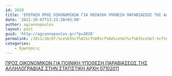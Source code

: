 ```yaml
---
id: 2028
title: 'ΕΡΩΤΗΣΗ ΠΡΟΣ ΟΙΚΟΝΟΜΙΚΩΝ ΓΙΑ ΠΟΙΝΙΚΗ ΥΠΟΘΕΣΗ ΠΑΡΑΒΙΑΣΕΩΣ ΤΗΣ ΑΛΛΗΛΟΓΡΑΦΙΑΣ ΣΤΗΝ ΣΤΑΤΙΣΤΙΚΗ ΑΡΧΗ 7-10-2011'
date: '2011-10-07T13:25:28+03:00'
author: agiannopoulos
layout: post
guid: 'http://agiannopoulos.gr/?p=2028'
permalink: /2011/10/07/%ce%b5%cf%81%cf%89%cf%84%ce%b7%cf%83%ce%b7-%cf%80%cf%81%ce%bf%cf%83-%ce%bf%ce%b9%ce%ba%ce%bf%ce%bd%ce%bf%ce%bc%ce%b9%ce%ba%cf%89%ce%bd-%ce%b3%ce%b9%ce%b1-%cf%80%ce%bf%ce%b9%ce%bd%ce%b9%ce%ba%ce%b7/
categories:
    - Ερωτήσεις
---
```


[ΠΡΟΣ ΟΙΚΟΝΟΜΙΚΩΝ ΓΙΑ ΠΟΙΝΙΚΗ ΥΠΟΘΕΣΗ ΠΑΡΑΒΙΑΣΕΩΣ ΤΗΣ ΑΛΛΗΛΟΓΡΑΦΙΑΣ ΣΤΗΝ ΣΤΑΤΙΣΤΙΚΗ ΑΡΧΗ 07102011](/wp-content/uploads/2012/04/cf80cf81cebfcf83-cebfceb9cebacebfcebdcebfcebcceb9cebacf89cebd-ceb3ceb9ceb1-cf80cebfceb9cebdceb9cebaceb7-cf85cf80cebfceb8ceb5cf83ceb7.doc)